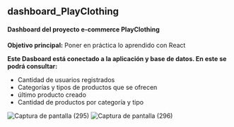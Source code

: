 ## dashboard_PlayClothing
#### Dashboard del proyecto e-commerce PlayClothing

**Objetivo principal:**
Poner en práctica lo aprendido con React

**Este Dasboard está conectado a la aplicación y base de datos. En este se podrá consultar:**
- Cantidad de usuarios registrados
- Categorías y tipos de productos que se ofrecen
- último producto creado
- Cantidad de productos por categoría y tipo

![Captura de pantalla (295)](https://user-images.githubusercontent.com/90654375/158637362-21d060af-df5c-4998-bb36-374fed2f09d8.png)
![Captura de pantalla (296)](https://user-images.githubusercontent.com/90654375/158637368-79248c87-3bec-40b1-808b-c08a5a28f7f0.png)
